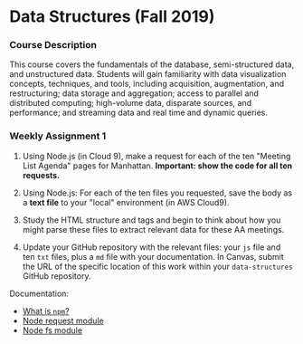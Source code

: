 # Data Structures (Fall 2019)

### Course Description

This course covers the fundamentals of the database, semi-structured data, and unstructured data. Students will gain familiarity with data visualization concepts, techniques, and tools, including acquisition, augmentation, and restructuring; data storage and aggregation; access to parallel and distributed computing; high-volume data, disparate sources, and performance; and streaming data and real time and dynamic queries.

### Weekly Assignment 1

1. Using Node.js (in Cloud 9), make a request for each of the ten "Meeting List Agenda" pages for Manhattan. **Important: show the code for all ten requests.** 

2. Using Node.js: For each of the ten files you requested, save the body as a **text file** to your "local" environment (in AWS Cloud9).

3. Study the HTML structure and tags and begin to think about how you might parse these files to extract relevant data for these AA meetings.

4. Update your GitHub repository with the relevant files: your `js` file and ten `txt` files, plus a `md` file with your documentation. In Canvas, submit the URL of the specific location of this work within your `data-structures` GitHub repository. 

 Documentation: 

* [What is `npm`?](https://docs.npmjs.com/getting-started/what-is-npm)  
* [Node request module](https://www.npmjs.com/package/request)  
* [Node fs module](https://nodejs.org/api/fs.html) 
